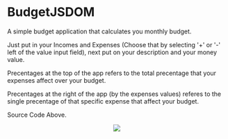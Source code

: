 # BudgetJSDOM

A simple budget application that calculates you monthly budget.

Just put in your Incomes and Expenses (Choose that by selecting '+' or '-' left of the value input field), next put on your description and your money value.

Precentages at the top of the app refers to the total precentage that your expenses affect over your budget.

Precentages at the right of the app (by the expenses values) referes to the single precentage of that specific expense that affect your budget.

Source Code Above.

<p align="center">
  <img width="auto" height="auto" src="https://i.ibb.co/qMQnDx4/bugety.png">
</p>
